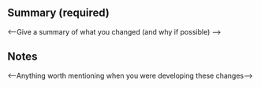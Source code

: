 ## Summary (required)
<--Give a summary of what you changed (and why if possible) -->

## Notes
<--Anything worth mentioning when you were developing these changes-->
